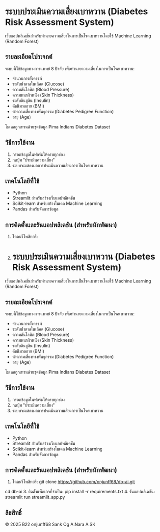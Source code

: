 # ระบบประเมินความเสี่ยงเบาหวาน (Diabetes Risk Assessment System)

เว็บแอปพลิเคชันสำหรับทำนายความเสี่ยงในการเป็นโรคเบาหวานโดยใช้ Machine Learning (Random Forest)

## รายละเอียดโปรเจกต์

ระบบนี้ใช้ข้อมูลทางการแพทย์ 8 ปัจจัย เพื่อทำนายความเสี่ยงในการเป็นโรคเบาหวาน:
- จำนวนการตั้งครรภ์
- ระดับน้ำตาลในเลือด (Glucose)
- ความดันโลหิต (Blood Pressure)
- ความหนาผิวหนัง (Skin Thickness)
- ระดับอินซูลิน (Insulin)
- ดัชนีมวลกาย (BMI)
- ค่าความเสี่ยงทางพันธุกรรม (Diabetes Pedigree Function)
- อายุ (Age)

โมเดลถูกเทรนด้วยชุดข้อมูล Pima Indians Diabetes Dataset

## วิธีการใช้งาน

1. กรอกข้อมูลในฟอร์มให้ครบทุกช่อง
2. กดปุ่ม "ประเมินความเสี่ยง"
3. ระบบจะแสดงผลการประเมินความเสี่ยงการเป็นโรคเบาหวาน

## เทคโนโลยีที่ใช้

- Python
- Streamlit สำหรับสร้างเว็บแอปพลิเคชัน
- Scikit-learn สำหรับสร้างโมเดล Machine Learning
- Pandas สำหรับจัดการข้อมูล

## การติดตั้งและรันแอปพลิเคชัน (สำหรับนักพัฒนา)

1. โคลนรีโพสิทอรี:
2. # ระบบประเมินความเสี่ยงเบาหวาน (Diabetes Risk Assessment System)

เว็บแอปพลิเคชันสำหรับทำนายความเสี่ยงในการเป็นโรคเบาหวานโดยใช้ Machine Learning (Random Forest)

## รายละเอียดโปรเจกต์

ระบบนี้ใช้ข้อมูลทางการแพทย์ 8 ปัจจัย เพื่อทำนายความเสี่ยงในการเป็นโรคเบาหวาน:
- จำนวนการตั้งครรภ์
- ระดับน้ำตาลในเลือด (Glucose)
- ความดันโลหิต (Blood Pressure)
- ความหนาผิวหนัง (Skin Thickness)
- ระดับอินซูลิน (Insulin)
- ดัชนีมวลกาย (BMI)
- ค่าความเสี่ยงทางพันธุกรรม (Diabetes Pedigree Function)
- อายุ (Age)

โมเดลถูกเทรนด้วยชุดข้อมูล Pima Indians Diabetes Dataset

## วิธีการใช้งาน

1. กรอกข้อมูลในฟอร์มให้ครบทุกช่อง
2. กดปุ่ม "ประเมินความเสี่ยง"
3. ระบบจะแสดงผลการประเมินความเสี่ยงการเป็นโรคเบาหวาน

## เทคโนโลยีที่ใช้

- Python
- Streamlit สำหรับสร้างเว็บแอปพลิเคชัน
- Scikit-learn สำหรับสร้างโมเดล Machine Learning
- Pandas สำหรับจัดการข้อมูล

## การติดตั้งและรันแอปพลิเคชัน (สำหรับนักพัฒนา)

1. โคลนรีโพสิทอรี:
git clone https://github.com/onjunff68/db-ai.git

cd db-ai
3. ติดตั้งแพ็คเกจที่จำเป็น:
pip install -r requirements.txt
4. รันแอปพลิเคชัน:
streamlit run streamlit_app.py

## ลิขสิทธิ์
© 2025 B22 onjunff68 Sank Og A.Nara A.SK 
